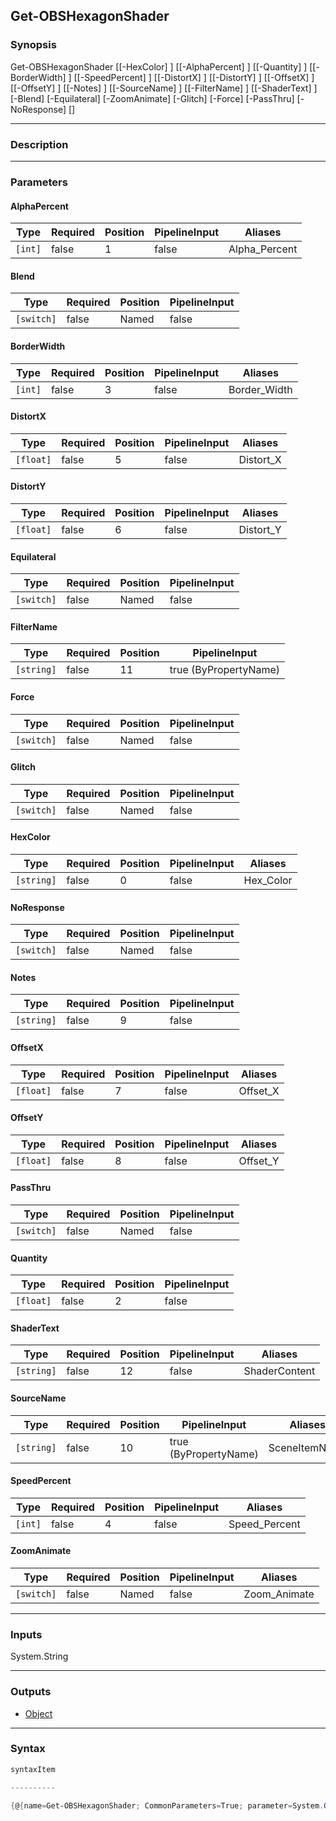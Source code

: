 Get-OBSHexagonShader
--------------------

### Synopsis

Get-OBSHexagonShader [[-HexColor] <string>] [[-AlphaPercent] <int>] [[-Quantity] <float>] [[-BorderWidth] <int>] [[-SpeedPercent] <int>] [[-DistortX] <float>] [[-DistortY] <float>] [[-OffsetX] <float>] [[-OffsetY] <float>] [[-Notes] <string>] [[-SourceName] <string>] [[-FilterName] <string>] [[-ShaderText] <string>] [-Blend] [-Equilateral] [-ZoomAnimate] [-Glitch] [-Force] [-PassThru] [-NoResponse] [<CommonParameters>]

---

### Description

---

### Parameters
#### **AlphaPercent**

|Type   |Required|Position|PipelineInput|Aliases      |
|-------|--------|--------|-------------|-------------|
|`[int]`|false   |1       |false        |Alpha_Percent|

#### **Blend**

|Type      |Required|Position|PipelineInput|
|----------|--------|--------|-------------|
|`[switch]`|false   |Named   |false        |

#### **BorderWidth**

|Type   |Required|Position|PipelineInput|Aliases     |
|-------|--------|--------|-------------|------------|
|`[int]`|false   |3       |false        |Border_Width|

#### **DistortX**

|Type     |Required|Position|PipelineInput|Aliases  |
|---------|--------|--------|-------------|---------|
|`[float]`|false   |5       |false        |Distort_X|

#### **DistortY**

|Type     |Required|Position|PipelineInput|Aliases  |
|---------|--------|--------|-------------|---------|
|`[float]`|false   |6       |false        |Distort_Y|

#### **Equilateral**

|Type      |Required|Position|PipelineInput|
|----------|--------|--------|-------------|
|`[switch]`|false   |Named   |false        |

#### **FilterName**

|Type      |Required|Position|PipelineInput        |
|----------|--------|--------|---------------------|
|`[string]`|false   |11      |true (ByPropertyName)|

#### **Force**

|Type      |Required|Position|PipelineInput|
|----------|--------|--------|-------------|
|`[switch]`|false   |Named   |false        |

#### **Glitch**

|Type      |Required|Position|PipelineInput|
|----------|--------|--------|-------------|
|`[switch]`|false   |Named   |false        |

#### **HexColor**

|Type      |Required|Position|PipelineInput|Aliases  |
|----------|--------|--------|-------------|---------|
|`[string]`|false   |0       |false        |Hex_Color|

#### **NoResponse**

|Type      |Required|Position|PipelineInput|
|----------|--------|--------|-------------|
|`[switch]`|false   |Named   |false        |

#### **Notes**

|Type      |Required|Position|PipelineInput|
|----------|--------|--------|-------------|
|`[string]`|false   |9       |false        |

#### **OffsetX**

|Type     |Required|Position|PipelineInput|Aliases |
|---------|--------|--------|-------------|--------|
|`[float]`|false   |7       |false        |Offset_X|

#### **OffsetY**

|Type     |Required|Position|PipelineInput|Aliases |
|---------|--------|--------|-------------|--------|
|`[float]`|false   |8       |false        |Offset_Y|

#### **PassThru**

|Type      |Required|Position|PipelineInput|
|----------|--------|--------|-------------|
|`[switch]`|false   |Named   |false        |

#### **Quantity**

|Type     |Required|Position|PipelineInput|
|---------|--------|--------|-------------|
|`[float]`|false   |2       |false        |

#### **ShaderText**

|Type      |Required|Position|PipelineInput|Aliases      |
|----------|--------|--------|-------------|-------------|
|`[string]`|false   |12      |false        |ShaderContent|

#### **SourceName**

|Type      |Required|Position|PipelineInput        |Aliases      |
|----------|--------|--------|---------------------|-------------|
|`[string]`|false   |10      |true (ByPropertyName)|SceneItemName|

#### **SpeedPercent**

|Type   |Required|Position|PipelineInput|Aliases      |
|-------|--------|--------|-------------|-------------|
|`[int]`|false   |4       |false        |Speed_Percent|

#### **ZoomAnimate**

|Type      |Required|Position|PipelineInput|Aliases     |
|----------|--------|--------|-------------|------------|
|`[switch]`|false   |Named   |false        |Zoom_Animate|

---

### Inputs
System.String

---

### Outputs
* [Object](https://learn.microsoft.com/en-us/dotnet/api/System.Object)

---

### Syntax
```PowerShell
syntaxItem
```
```PowerShell
----------
```
```PowerShell
{@{name=Get-OBSHexagonShader; CommonParameters=True; parameter=System.Object[]}}
```
